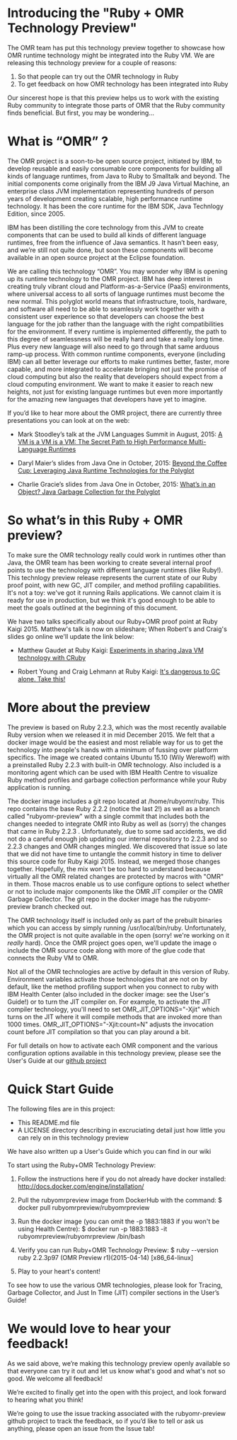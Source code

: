 # Introducing the "Ruby + OMR Technology Preview"

The OMR team has put this technology preview together to showcase how OMR runtime technology might be integrated into the Ruby VM.
We are releasing this technology preview for a couple of reasons:

1. So that people can try out the OMR technology in Ruby
2. To get feedback on how OMR technology has been integrated into Ruby

Our sincerest hope is that this preview helps us to work with the existing Ruby community to integrate
those parts of OMR that the Ruby community finds beneficial. But first, you may be wondering…


# What is “OMR” ?

The OMR project is a soon-to-be open source project, initiated by IBM, to develop reusable and easily
consumable core components for building all kinds of language runtimes, from Java to Ruby to Smalltalk
and beyond. The initial components come originally from the IBM J9 Java Virtual Machine, an enterprise
class JVM implementation representing hundreds of person years of development creating scalable, high
performance runtime technology. It has been the core runtime for the IBM SDK, Java Technlogy Edition,
since 2005.

IBM has been distilling the core technology from this JVM to create components that can be used to
build all kinds of different language runtimes, free from the influence of Java semantics. It hasn’t
been easy, and we’re still not quite done, but soon these components will become available in an
open source project at the Eclipse foundation.

We are calling this technology “OMR”. You may wonder why IBM is opening up its runtime technology to
the OMR project. IBM has deep interest in creating truly vibrant cloud and Platform-as-a-Service
(PaaS) environments, where universal access to all sorts of language runtimes must become the new
normal. This polyglot world means that infrastructure, tools, hardware, and software all need to be
able to seamlessly work together with a consistent user experience so that developers can choose the
best language for the job rather than the language with the right compatibilities for the environment.
If every runtime is implemented differently, the path to this degree of seamlessness will be really
hard and take a really long time. Plus every new language will also need to go through that same
arduous ramp-up process. With common runtime components, everyone (including IBM) can all better
leverage our efforts to make runtimes better, faster, more capable, and more integrated to accelerate
bringing not just the promise of cloud computing but also the reality that developers should expect
from a cloud computing environment. We want to make it easier to reach new heights, not just for
existing language runtimes but even more importantly for the amazing new languages that developers
have yet to imagine.

If you’d like to hear more about the OMR project, there are currently three presentations you can
look at on the web:

* Mark Stoodley’s talk at the JVM Languages Summit in August, 2015:
  [A VM is a VM is a VM: The Secret Path to High Performance Multi-Language Runtimes](https://www.youtube.com/watch?v=kOnyJurioyw)

* Daryl Maier’s slides from Java One in October, 2015:
  [Beyond the Coffee Cup: Leveraging Java Runtime Technologies for the Polyglot](http://www.slideshare.net/0xdaryl/javaone-2015-con7547-beyond-the-coffee-cup-leveraging-java-runtime-technologies-for-polyglot?related=1)

* Charlie Gracie’s slides from Java One in October, 2015:
  [What’s in an Object? Java Garbage Collection for the Polyglot](http://www.slideshare.net/charliegracie1/javaone-whats-in-an-object)


# So what’s in this Ruby + OMR preview?

To make sure the OMR technology really could work in runtimes other than Java, the OMR team has
been working to create several internal proof points to use the technology with different language
runtimes (like Ruby!). This technlogy preview release represents the current state of our Ruby proof
point, with new GC, JIT compiler, and method profiling capabilities. It's not a toy: we've got it
running Rails applications. We cannot claim it is ready for use in production, but we think it's good
enough to be able to meet the goals outlined at the beginning of this document.

We have two talks specifically about our Ruby+OMR proof point at Ruby Kaigi 2015. Matthew's talk is
now on slideshare; When Robert's and Craig's slides go online we'll update the link below:

* Matthew Gaudet at Ruby Kaigi:
  [Experiments in sharing Java VM technology with CRuby](http://www.slideshare.net/MatthewGaudet/experiments-in-sharing-java-vm-technology-with-cruby)

* Robert Young and Craig Lehmann at Ruby Kaigi:
  [It's dangerous to GC alone. Take this!](http://rubykaigi.org/2015/presentations/youngrw_CraigLehmann)

# More about the preview

The preview is based on Ruby 2.2.3, which was the most recently available Ruby version when we
released it in mid December 2015. We felt that a docker image would be the easiest and most reliable
way for us to get the technology into people's hands with a minimum of fussing over platform specifics.
The image we created contains Ubuntu 15.10 (Wily Werewolf) with a preinstalled Ruby 2.2.3 with built-in
OMR technology. Also included is a monitoring agent which can be used with IBM Health Centre to visualize
Ruby method profiles and garbage collection performance while your Ruby application is running.

The docker image includes a git repo located at /home/rubyomr/ruby.  This repo contains the base
Ruby 2.2.2 (notice the last 2!) as well as a branch called "rubyomr-preview" with a single
commit that includes both the changes needed to integrate OMR into Ruby as well as (sorry) the changes
that came in Ruby 2.2.3 . Unfortunately, due to some sad accidents, we did not do a careful enough job updating
our internal repository to 2.2.3 and so 2.2.3 changes and OMR changes mingled. We discovered that issue
so late that we did not have time to untangle the commit history in time to deliver this source code for
Ruby Kaigi 2015. Instead, we merged those changes together. Hopefully, the mix won't be too hard to
understand because virtually all the OMR related changes are protected by macros with "OMR" in them.
Those macros enable us to use configure options to select whether or not to include major components like
the OMR JIT compiler or the OMR Garbage Collector. The git repo in the docker image has the
rubyomr-preview branch checked out.

The OMR technology itself is included only as part of the prebuilt binaries which you can access by
simply running /usr/local/bin/ruby. Unfortunately, the OMR project is not quite available in the open
(sorry! we're working on it *really* hard). Once the OMR project goes open, we'll update the image
o include the OMR source code along with more of the glue code that connects the Ruby VM to OMR.

Not all of the OMR technologies are active by default in this version of Ruby.  Environment variables
activate those technologies that are not on by default, like the method profiling support when you
connect to ruby with IBM Health Center (also included in the docker image: see the User's Guide!) or to
turn the JIT compiler on. For example, to activate the JIT compiler technology, you'll need to set
OMR_JIT_OPTIONS="-Xjit" which turns on the JIT where it will compile methods that are invoked more than
1000 times. OMR_JIT_OPTIONS="-Xjit:count=N" adjusts the invocation count before JIT compilation so that
you can play around a bit.

For full details on how to activate each OMR component and the various configuration options available
in this technology preview, please see the User's Guide at our [github project](https://github.com/rubyomr-preview/rubyomr-preview)

# Quick Start Guide

The following files are in this project:

* This README.md file
* A LICENSE directory describing in excruciating detail just how little you can rely on in this technology preview

We have also written up a User's Guide which you can find in our wiki

To start using the Ruby+OMR Technology Preview:

1. Follow the instructions here if you do not already have docker installed:
    http://docs.docker.com/engine/installation/

2. Pull the rubyomrpreview image from DockerHub with the command:
    $ docker pull rubyomrpreview/rubyomrpreview

3. Run the docker image (you can omit the -p 1883:1883 if you won't be using Health Centre):
    $ docker run -p 1883:1883 -it rubyomrpreview/rubyomrpreview /bin/bash

4. Verify you can run Ruby+OMR Technology Preview:
    $ ruby --version
   ruby 2.2.3p97 (OMR Preview r1)(2015-04-14) [x86_64-linux]

5. Play to your heart's content!

To see how to use the various OMR technologies, please look for Tracing, Garbage Collector, and Just In Time (JIT) compiler sections in the User’s Guide!

# We would love to hear your feedback!

As we said above, we’re making this technology preview openly available so that everyone can
try it out and let us know what's good and what's not so good.  We welcome all feedback!

We’re excited to finally get into the open with this project, and look forward to hearing what you
think!

We’re going to use the issue tracking associated with the rubyomr-preview github project to track the
feedback, so if you’d like to tell or ask us anything, please open an issue from the Issue tab!
